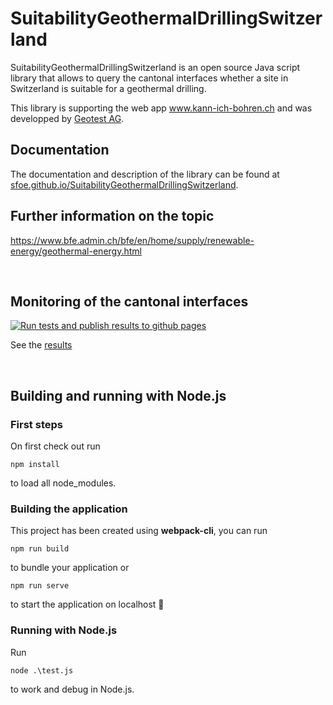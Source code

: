 # SuitabilityGeothermalDrillingSwitzerland

SuitabilityGeothermalDrillingSwitzerland is an open source Java script library that allows to query the cantonal interfaces whether a site in Switzerland is suitable for a geothermal drilling.

This library is supporting the web app www.kann-ich-bohren.ch and was developped by [Geotest AG](https://www.geotest.ch).

## Documentation

The documentation and description of the library can be found at [sfoe.github.io/SuitabilityGeothermalDrillingSwitzerland](https://sfoe.github.io/SuitabilityGeothermalDrillingSwitzerland).

## Further information on the topic

https://www.bfe.admin.ch/bfe/en/home/supply/renewable-energy/geothermal-energy.html

&nbsp;
&nbsp;
&nbsp;

## Monitoring of the cantonal interfaces

[![Run tests and publish results to github pages](https://github.com/SFOE/SuitabilityGeothermalDrillingSwitzerland/actions/workflows/runtests.js.yml/badge.svg)](https://github.com/SFOE/SuitabilityGeothermalDrillingSwitzerland/actions/workflows/runtests.js.yml)

See the [results](https://sfoe.github.io/SuitabilityGeothermalDrillingSwitzerland/cantons_test.html)

&nbsp;
&nbsp;
&nbsp;

## Building and running with Node.js

### First steps
On first check out run
```
npm install
```
to load all node_modules.


### Building the application
This project has been created using **webpack-cli**, you can run

```
npm run build
```

to bundle your application or

```
npm run serve
```

to start the application on localhost 🚀

### Running with Node.js
Run 
```
node .\test.js
```
to work and debug in Node.js.

